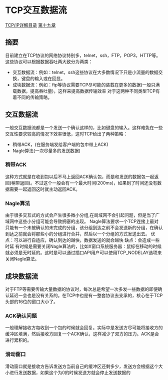 # TCP交互数据流
[TCP/IP详解目录](http://www.52im.net/topic-tcpipvol1.html)
[第十九章](http://docs.52im.net/extend/docs/book/tcpip/vol1/19/)
## 摘要
目前建立在TCP协议的网络协议特别多，telnet，ssh，FTP，POP3，HTTP等。
这些协议可以根据数据吞吐两大致分为两类：
- 交互数据流：例如：telnet，ssh这些协议在大多数情况下只是小流量的数据交换，键盘的输入或在回显。
- 成块数据流：例如：ftp等协议需要TCP尽可能的装载在更多的数据(一般只满载数据，提高吞吐量)，这样来提高数据传输效率
对于这两种不同类型TCP有着不同的传输策略。
## 交互数据流
一般交互数据流都是一个发送一个确认这样的，比如键盘的输入。这样难免在一些交互性要求较高的情况下效率很低，这时TCP给出了两种策略：
- 稍带ACK，(在服务端发给客户端的包中带上ACK)
- Nagle算法(一次尽量多的发送数据)
### 稍带ACK
这种方式就是在收到包以后不马上返回ACK确认包，而是和发送的数据包一起返回(稍带返回)。不过这个一般会有一个最大时间(200ms)，如果到了时间还没有数据需要一起返回这时就主动返回ACK。
### Nagle算法
由于很多交互式的方式会产生很多微小分组,在局域网不会引起问题，但是当了广域网中这些小分组可能会导致拥塞的出现。
Nagle算法要求一个TCP连接上最对只能有一个未被确认的未完成的分组，该分组到达之前不会发送新的分组，在确认到达之前就会将那些小的分组进行合并，然后以一个分组的方式发送出去。
优点：可以进行自适应，确认到达的越快，数据发送的就会越快
缺点：会造成一些时延
有时候是需要关闭Nagle算法的，比如X窗口系统服务器：鼠标在移动的时候就必须是无时延的。这时是可以通过插口API用户可以使用TCP_NODELAY选项来关闭Nagle算法。
## 成块数据流
对于FTP等需要传输大量数据的协议时，每次总是希望一次多发一些数据的即便确认延迟一会也是没有关系的。在TCP中也是有一整套协议去支承的，核心在于TCP头部的16位的窗口大小了。
### ACK确认问题
一般理解接收方每收到一个包的时候就会回复。实际中是发送方尽可能将接收方的缓冲区填满，然后接收方回复一个ACK确认，这样减少了双方的压力。ACK是会进行累积的。
### 滑动窗口
滑动窗口就是接收方告诉发送方当前自己的缓冲区还剩多少，发送方会根据这个大小进行发送数据，如果这个为0的时候发送方就会停止发送数据的





















